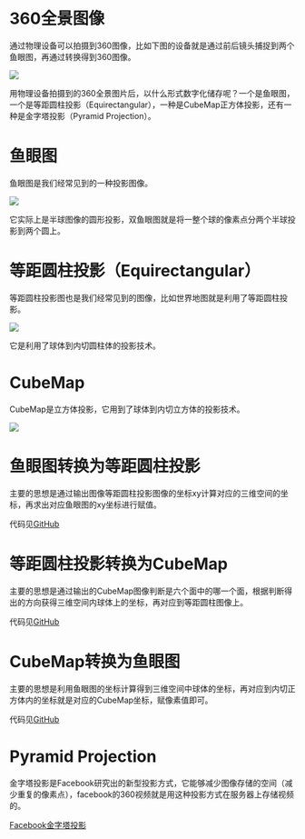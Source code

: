 # 360全景图像

通过物理设备可以拍摄到360图像，比如下图的设备就是通过前后镜头捕捉到两个鱼眼图，再通过转换得到360图像。

![](/img/transform-image/theta_s.png)

用物理设备拍摄到的360全景图片后，以什么形式数字化储存呢？一个是鱼眼图，一个是等距圆柱投影（Equirectangular），一种是CubeMap正方体投影，还有一种是金字塔投影（Pyramid Projection）。


# 鱼眼图

鱼眼图是我们经常见到的一种投影图像。

![](/img/transform-image/fisheye.jpg)

它实际上是半球图像的圆形投影，双鱼眼图就是将一整个球的像素点分两个半球投影到两个圆上。

# 等距圆柱投影（Equirectangular）

等距圆柱投影图也是我们经常见到的图像，比如世界地图就是利用了等距圆柱投影。

![](/img/transform-image/equirectangular.jpg)

它是利用了球体到内切圆柱体的投影技术。


# CubeMap

CubeMap是立方体投影，它用到了球体到内切立方体的投影技术。

![](/img/transform-image/cubemap.jpg)

# 鱼眼图转换为等距圆柱投影

主要的思想是通过输出图像等距圆柱投影图像的坐标xy计算对应的三维空间的坐标，再求出对应鱼眼图的xy坐标进行赋值。

代码见[GitHub](https://github.com/MinoGump/360ImageTransform)

# 等距圆柱投影转换为CubeMap

主要的思想是通过输出的CubeMap图像判断是六个面中的哪一个面，根据判断得出的方向获得三维空间内球体上的坐标，再对应到等距圆柱图像上。

代码见[GitHub](https://github.com/MinoGump/360ImageTransform)

# CubeMap转换为鱼眼图

主要的思想是利用鱼眼图的坐标计算得到三维空间中球体的坐标，再对应到内切正方体内的坐标就是对应的CubeMap坐标，赋像素值即可。

代码见[GitHub](https://github.com/MinoGump/360ImageTransform)

# Pyramid Projection

金字塔投影是Facebook研究出的新型投影方式，它能够减少图像存储的空间（减少重复的像素点），facebook的360视频就是用这种投影方式在服务器上存储视频的。

[Facebook金字塔投影](https://code.facebook.com/posts/1126354007399553/next-generation-video-encoding-techniques-for-360-video-and-vr/)
